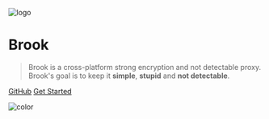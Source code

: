 ![logo](https://storage.googleapis.com/txthinking/_/brook.png)

# Brook

> Brook is a cross-platform strong encryption and not detectable proxy.<br/>
> Brook's goal is to keep it **simple**, **stupid** and **not detectable**.

[GitHub](https://github.com/txthinking/brook)
[Get Started](#install-via-curl)

![color](#ffffff)
